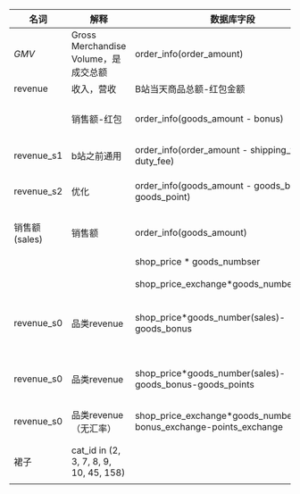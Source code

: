 | 名词          | 解释                                   | 数据库字段                                                   | 字段含义                                     |
| ------------- | -------------------------------------- | ------------------------------------------------------------ | -------------------------------------------- |
| *GMV*         | Gross Merchandise Volume，是成交总额   | order_info(order_amount)                                     | 订单实付金额(含运费)                         |
| revenue       | 收入，营收                             | B站当天商品总额-红包金额                                     |                                              |
|               | 销售额-红包                            | order_info(goods_amount - bonus)                             | 不包含运费的总金额-红包金额                  |
| revenue_s1    | b站之前通用                            | order_info(order_amount - shipping_fee - duty_fee)           | 订单金额减运费减税费                         |
| revenue_s2    | 优化                                   | order_info(goods_amount - goods_bonus - goods_point)         | 这里从原先的wallet改为goods_point            |
|               |                                        |                                                              |                                              |
|               |                                        |                                                              |                                              |
| 销售额(sales) | 销售额                                 | order_info(goods_amount)                                     |                                              |
|               |                                        | shop_price * goods_numbser                                   | 商品单价*商品数量                            |
|               |                                        | shop_price_exchange*goods_number                             |                                              |
|               |                                        |                                                              |                                              |
| revenue_s0    | 品类revenue                            | shop_price*goods_number(sales)-goods_bonus                   | B站积分没法取，所以B站cat没法计算品类revenue |
| revenue_s0    | 品类revenue                            | shop_price*goods_number(sales)-goods_bonus-goods_points      | B站可以计算了(a站的goods_points都是0)        |
| revenue_s0    | 品类revenue（无汇率）                  | shop_price_exchange*goods_number(sales)-bonus_exchange-points_exchange |                                              |
|               |                                        |                                                              |                                              |
|               |                                        |                                                              |                                              |
| 裙子          | cat_id in (2, 3, 7, 8, 9, 10, 45, 158) |                                                              |                                              |
|               |                                        |                                                              |                                              |





 

